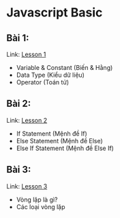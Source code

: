 # Javascript Basic

## Bài 1: 
Link: [Lesson 1](./Lesson1)

- Variable & Constant (Biến & Hằng)
- Data Type (Kiểu dữ liệu)
- Operator (Toán tử)

## Bài 2:
Link: [Lesson 2](./Lesson2)

- If Statement (Mệnh đề If)
- Else Statement (Mệnh đề Else)
- Else If Statement (Mệnh đề Else If)

## Bài 3:
Link: [Lesson 3](./Lesson3)

- Vòng lặp là gì?
- Các loại vòng lặp